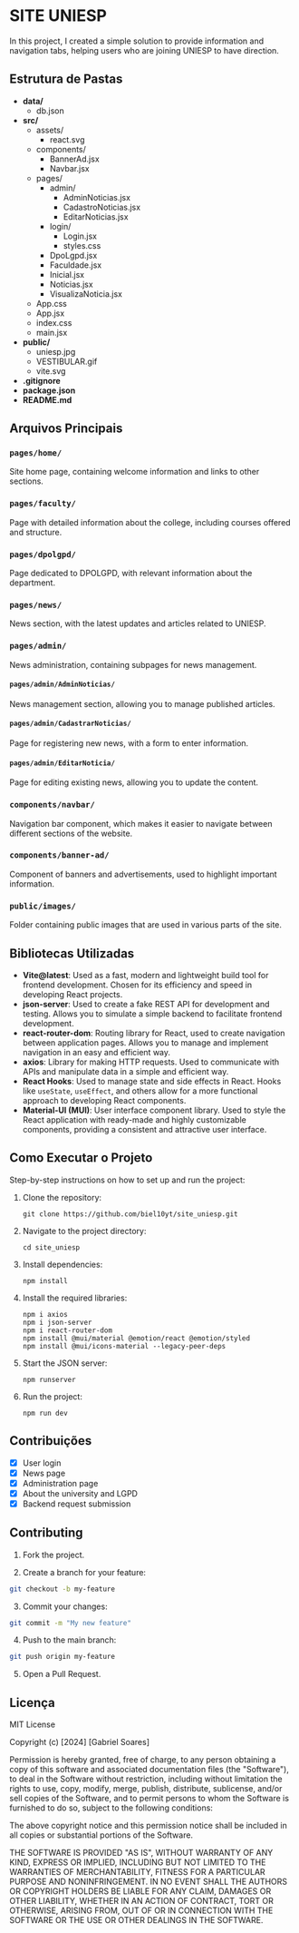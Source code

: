 # SITE UNIESP

In this project, I created a simple solution to provide information and navigation tabs, helping users who are joining UNIESP to have direction.

## Estrutura de Pastas

- **data/**
    - db.json
- **src/**
    - assets/
      - react.svg
  - components/
    - BannerAd.jsx
    - Navbar.jsx
  - pages/
    - admin/
        - AdminNoticias.jsx
        - CadastroNoticias.jsx
        - EditarNoticias.jsx
    - login/
        - Login.jsx
        - styles.css
    - DpoLgpd.jsx
    - Faculdade.jsx
    - Inicial.jsx
    - Noticias.jsx
    - VisualizaNoticia.jsx
  - App.css
  - App.jsx
  - index.css
  - main.jsx
- **public/**
  - uniesp.jpg
  - VESTIBULAR.gif
  - vite.svg
- **.gitignore**
- **package.json**
- **README.md**

## Arquivos Principais

### `pages/home/`
Site home page, containing welcome information and links to other sections.

### `pages/faculty/`
Page with detailed information about the college, including courses offered and structure.

### `pages/dpolgpd/`
Page dedicated to DPOLGPD, with relevant information about the department.

### `pages/news/`
News section, with the latest updates and articles related to UNIESP.

### `pages/admin/`
News administration, containing subpages for news management.

#### `pages/admin/AdminNoticias/`
News management section, allowing you to manage published articles.

#### `pages/admin/CadastrarNoticias/`
Page for registering new news, with a form to enter information.

#### `pages/admin/EditarNoticia/`
Page for editing existing news, allowing you to update the content.

### `components/navbar/`
Navigation bar component, which makes it easier to navigate between different sections of the website.

### `components/banner-ad/`
Component of banners and advertisements, used to highlight important information.

### `public/images/`
Folder containing public images that are used in various parts of the site.

## Bibliotecas Utilizadas

- **Vite@latest**: Used as a fast, modern and lightweight build tool for frontend development. Chosen for its efficiency and speed in developing React projects.
- **json-server**: Used to create a fake REST API for development and testing. Allows you to simulate a simple backend to facilitate frontend development.
- **react-router-dom**: Routing library for React, used to create navigation between application pages. Allows you to manage and implement navigation in an easy and efficient way.
- **axios**: Library for making HTTP requests. Used to communicate with APIs and manipulate data in a simple and efficient way.
- **React Hooks**: Used to manage state and side effects in React. Hooks like `useState`, `useEffect`, and others allow for a more functional approach to developing React components.
- **Material-UI (MUI)**: User interface component library. Used to style the React application with ready-made and highly customizable components, providing a consistent and attractive user interface.

## Como Executar o Projeto

Step-by-step instructions on how to set up and run the project:

1. Clone the repository:
    ```
    git clone https://github.com/biel10yt/site_uniesp.git
    ```
2. Navigate to the project directory:
    ```
    cd site_uniesp
    ```
3. Install dependencies:
    ```
    npm install
    ```
4. Install the required libraries:
    ```
    npm i axios
    npm i json-server
    npm i react-router-dom
    npm install @mui/material @emotion/react @emotion/styled
    npm install @mui/icons-material --legacy-peer-deps

    ```
5. Start the JSON server:
    ```
    npm runserver
    ```
6. Run the project:
    ```
    npm run dev
    ```

## Contribuições

- [x] User login
- [x] News page
- [x] Administration page
- [x] About the university and LGPD
- [x] Backend request submission

## Contributing
1. Fork the project.

2. Create a branch for your feature:
```bash
git checkout -b my-feature
```

3. Commit your changes:
```bash
git commit -m "My new feature"
```

4. Push to the main branch:
```bash
git push origin my-feature
```

5. Open a Pull Request.

## Licença

MIT License

Copyright (c) [2024] [Gabriel Soares]

Permission is hereby granted, free of charge, to any person obtaining a copy
of this software and associated documentation files (the "Software"), to deal
in the Software without restriction, including without limitation the rights
to use, copy, modify, merge, publish, distribute, sublicense, and/or sell
copies of the Software, and to permit persons to whom the Software is
furnished to do so, subject to the following conditions:

The above copyright notice and this permission notice shall be included in all
copies or substantial portions of the Software.

THE SOFTWARE IS PROVIDED "AS IS", WITHOUT WARRANTY OF ANY KIND, EXPRESS OR
IMPLIED, INCLUDING BUT NOT LIMITED TO THE WARRANTIES OF MERCHANTABILITY,
FITNESS FOR A PARTICULAR PURPOSE AND NONINFRINGEMENT. IN NO EVENT SHALL THE
AUTHORS OR COPYRIGHT HOLDERS BE LIABLE FOR ANY CLAIM, DAMAGES OR OTHER
LIABILITY, WHETHER IN AN ACTION OF CONTRACT, TORT OR OTHERWISE, ARISING FROM,
OUT OF OR IN CONNECTION WITH THE SOFTWARE OR THE USE OR OTHER DEALINGS IN THE
SOFTWARE.


